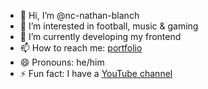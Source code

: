 - 👋 Hi, I’m @nc-nathan-blanch
- 👀 I’m interested in football, music & gaming
- 🌱 I’m currently developing my frontend
- 📫 How to reach me: [portfolio](https://nathanblanch.netlify.app)
- 😄 Pronouns: he/him
- ⚡ Fun fact: I have a [YouTube channel](https://www.youtube.com/@nldblanch)

<!---
nc-nathan-blanch/nc-nathan-blanch is a ✨ special ✨ repository because its `README.md` (this file) appears on your GitHub profile.
You can click the Preview link to take a look at your changes.
--->
